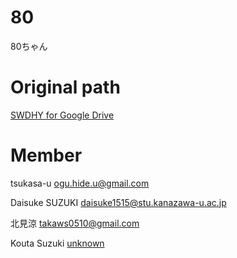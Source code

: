 # 80
80ちゃん

# Original path
<a href="https://drive.google.com/drive/u/0/folders/19vBwXucsIokRlx7sUrJF8FMKlW8F601F">
  SWDHY for Google Drive
</a>

# Member

tsukasa-u
<a href="
ogu.hide.u@gmail.com">
ogu.hide.u@gmail.com
</a>

Daisuke SUZUKI 
<a href="
daisuke1515@stu.kanazawa-u.ac.jp">
daisuke1515@stu.kanazawa-u.ac.jp
</a>

北見涼
<a href="
takaws0510@gmail.com">
takaws0510@gmail.com
</a>

Kouta Suzuki
<a href="
">
unknown
</a>
